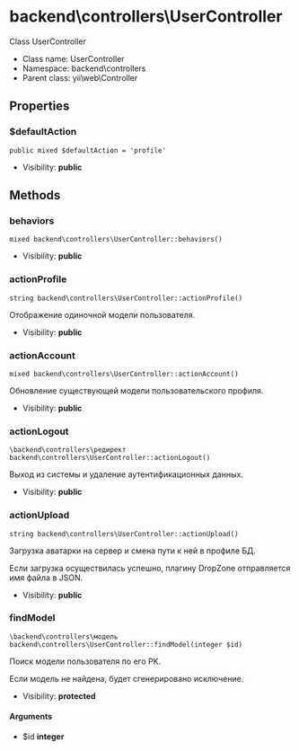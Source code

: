 backend\controllers\UserController
===============

Class UserController




* Class name: UserController
* Namespace: backend\controllers
* Parent class: yii\web\Controller





Properties
----------


### $defaultAction

    public mixed $defaultAction = 'profile'





* Visibility: **public**


Methods
-------


### behaviors

    mixed backend\controllers\UserController::behaviors()





* Visibility: **public**




### actionProfile

    string backend\controllers\UserController::actionProfile()

Отображение одиночной модели пользователя.



* Visibility: **public**




### actionAccount

    mixed backend\controllers\UserController::actionAccount()

Обновление существующей модели пользовательского профиля.



* Visibility: **public**




### actionLogout

    \backend\controllers\редирект backend\controllers\UserController::actionLogout()

Выход из системы и удаление аутентификационных данных.



* Visibility: **public**




### actionUpload

    string backend\controllers\UserController::actionUpload()

Загрузка аватарки на сервер и смена пути к ней в профиле БД.

Если загрузка осуществилась успешно, плагину DropZone отправляется имя файла в JSON.

* Visibility: **public**




### findModel

    \backend\controllers\модель backend\controllers\UserController::findModel(integer $id)

Поиск модели пользователя по его PK.

Если модель не найдена, будет сгенерировано исключение.

* Visibility: **protected**


#### Arguments
* $id **integer**

